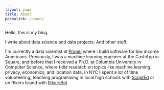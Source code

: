 ```yaml
---
layout: page
title: About
permalink: /about/
---
```


Hello, this is my blog.

I write about data science and data projects.
And other stuff.

I'm currently a data scientist at [Propel](www.joinpropel.com) where I build software for low income Americans.
Previously, I was a machine learning engineer at the CashApp in Square, and before that I received a Ph.D. at Columbia University in Computer Science, where I did research on topics like machine learning, privacy, economics, and location data.
In NYC I spent a lot of time volunteering, teaching programming in local high schools with [ScriptEd](http://scripted.org) or on Rikers Island with [RikersBot](http://www.digitalstorytellinglab.com/projects/rikers-bot/)
